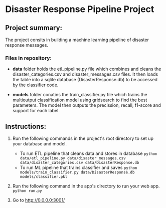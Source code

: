 # Disaster Response Pipeline Project
## Project summary:
The project consits in building a machine learning pipeline of disaster response messages.

### Files in repository:
- **data** folder holds the etl_pipeline.py file which combines and cleans the disaster_categories.csv and disaster_messages.csv  files. It then loads the table into a sqlite database (DisasterResponse.db) to be accessed by the classifier code.
  

- **models** folder conatins the train_classifier.py file which trains the multioutput classification model using gridsearch to find the best parameters. The model then outputs the precission, recall, f1-score and support for each label.


## Instructions:
1. Run the following commands in the project's root directory to set up your database and model.

    - To run ETL pipeline that cleans data and stores in database
        `python data/etl_pipeline.py data/disaster_messages.csv data/disaster_categories.csv data/DisasterResponse.db`
    - To run ML pipeline that trains classifier and saves
        `python models/train_classifier.py data/DisasterResponse.db models/classifier.pkl`

2. Run the following command in the app's directory to run your web app.
    `python run.py`

3. Go to http://0.0.0.0:3001/
